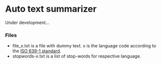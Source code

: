 # Auto text summarizer

Under development... 

### Files
* file_x.txt is a file with dummy text. x is the language code according to the [ISO 639-1 standard](https://en.wikipedia.org/wiki/ISO_639-1). 
* stopwords-x.txt is a list of stop-words for respective language. 
